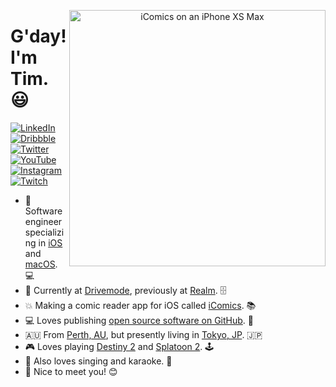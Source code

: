 <p align="center">
<img src="https://github.com/TimOliver/TimOliver/raw/master/header.png" width="410" alt="iComics on an iPhone XS Max" align="right" />
</p>

# G'day! I'm Tim. 😃

<p align="left">
<a href="https://www.linkedin.com/in/timoliverau/">
<img src="https://img.shields.io/badge/-LinkedIn-%233781da" alt="LinkedIn"/></a> 
<a href="https://www.dribbble.com/timoliver">
<img src="https://img.shields.io/badge/-Dribbble-%23ff5798" alt="Dribbble"/></a> 
<a href="https://www.twitter.com/TimOliverAU">
<img src="https://img.shields.io/badge/-Twitter-%231DA1F2" alt="Twitter" /></a> 
<a href="https://www.youtube.com/timXD">
<img src="https://img.shields.io/badge/-YouTube-%23FF0000" alt="YouTube" /></a> 
<a href="https://www.instagram.com/timoliver">
<img src="https://img.shields.io/badge/-Instagram-%23eb13a5" alt="Instagram" /></a> 
<a href="https://www.twitch.tv/timXD">
<img src="https://img.shields.io/badge/-Twitch-%239146FF" alt="Twitch" /></a> 
</p>

* 📱 Software engineer specializing in [iOS](https://www.apple.com/ios/) and [macOS](https://www.apple.com/macos/). 💻
* 🚗 Currently at [Drivemode](https://github.com/drivemode), previously at [Realm](https://github.com/realm). 🗄
* 💥 Making a comic reader app for iOS called [iComics](https://icomics.co). 📚
* 💻 Loves publishing [open source software on GitHub](https://github.com/TimOliver?tab=repositories). 🎉
* 🇦🇺 From [Perth, AU](https://www.australia.com/en/places/perth-and-surrounds/guide-to-perth.html), but presently living in [Tokyo, JP](https://www.gotokyo.org/en/index.html). 🇯🇵
* 🎮 Loves playing [Destiny 2](https://bungie.net) and [Splatoon 2](https://www.nintendo.com/games/detail/splatoon-2-switch/). 🕹
* 🎤 Also loves singing and karaoke. 🥳
* 👋 Nice to meet you! 😊

